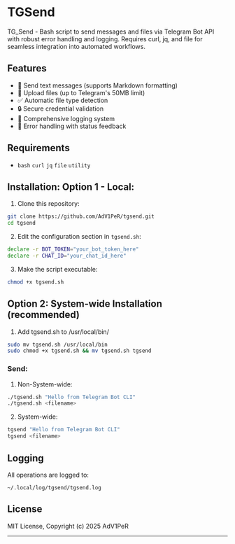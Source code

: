 # TGSend
TG_Send - Bash script to send messages and files via Telegram Bot API with robust error handling and logging. Requires curl, jq, and file for seamless integration into automated workflows.

## Features

- 📨 Send text messages (supports Markdown formatting)
- 📁 Upload files (up to Telegram's 50MB limit)
- ✅ Automatic file type detection
- 🔒 Secure credential validation
- 📝 Comprehensive logging system
- 🚦 Error handling with status feedback

## Requirements

- `bash`     `curl`   `jq`   `file`  `utility`

## Installation: Option 1 - Local:

1. Clone this repository:
```bash
git clone https://github.com/AdV1PeR/tgsend.git
cd tgsend
```

2. Edit the configuration section in `tgsend.sh`:
```bash
declare -r BOT_TOKEN="your_bot_token_here"
declare -r CHAT_ID="your_chat_id_here"
```

3. Make the script executable:
```bash
chmod +x tgsend.sh
```
## Option 2: System-wide Installation (recommended)
  1. Add tgsend.sh to /usr/local/bin/
  ```bash
  sudo mv tgsend.sh /usr/local/bin
  sudo chmod +x tgsend.sh && mv tgsend.sh tgsend
  ```

### Send:
1. Non-System-wide:
```bash
./tgsend.sh "Hello from Telegram Bot CLI"
./tgsend.sh <filename>
```
2. System-wide:
```bash
tgsend "Hello from Telegram Bot CLI"
tgsend <filename>
```

## Logging

All operations are logged to:
```
~/.local/log/tgsend/tgsend.log
```

## License

MIT License, Copyright (c) 2025 AdV1PeR

---
